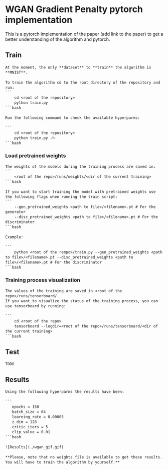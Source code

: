 # WGAN Gradient Penalty pytorch implementation

This is a pytorch implementation of the paper (add link to the paper) to get a better understanding of the algorithm and pytorch.

## Train

    At the moment, the only **dataset** to **train** the algorithm is **MNIST**.

    To train the algorithm cd to the root directory of the repository and run:
    ```
        cd <root of the repository>
        python train.py
    ```bash

    Run the following command to check the available hyperparms:

    ```
        cd <root of the repository>
        python train.py -h
    ```bash

### Load pretrained weights

    The weights of the models during the training process are saved in:
    ```
        <root of the repo>/runs/weights/<dir of the current training>
    ```bash
    
    If you want to start training the model with pretrained weights use the following flags when running the train script:
    ```
        --gen_pretrained_weights <path to file>/<filename>.pt # For the generator
        --disc_pretrained_weights <path to file>/<filename>.pt # For the discriminator
    ```bash

    Example:

    ```
        python <root of the rempo>/train.py --gen_pretrained_weights <path to file>/<filename>.pt --disc_pretrained_weights <path to file>/<filename>.pt # For the discriminator
    ```bash

### Training process visualization
    
    The values of the training are saved in <root of the repo>/runs/tensorboard/.
    If you want to visualize the status of the training process, you can use tensorboard by running:

    ```
        cd <root of the repo>
        tensorboard --logdir=<root of the repo>/runs/tensorboard/<dir of the current training>
    ```bash

## Test

    TODO

## Results

    Using the following hyperparms the results have been:

    ```
       epochs = 150 
       batch_size = 64 
       learning_rate = 0.00005 
       z_dim = 128
       critic_iters = 5
       clip_value = 0.01
    ```bash
    
    ![Results](./wgan_gif.gif)

    **Please, note that no weights file is available to get these results. You will have to train the algorithm by yourself.**
